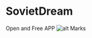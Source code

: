 # SovietDream
Open and Free APP
![alt Marks](https://t10.baidu.com/it/u=2544123954,3686147917&fm=58&app=83&f=JPEG?w=200&h=200&s=8688BC458E654607002E39720300E058)

